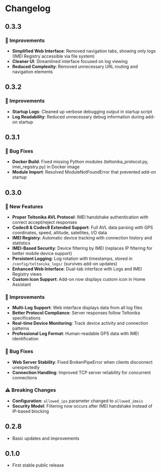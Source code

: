 # Changelog

## 0.3.3

### 🔧 Improvements
- **Simplified Web Interface**: Removed navigation tabs, showing only logs (IMEI Registry accessible via file system)
- **Cleaner UI**: Streamlined interface focused on log viewing
- **Reduced Complexity**: Removed unnecessary URL routing and navigation elements

## 0.3.2

### 🔧 Improvements
- **Startup Logs**: Cleaned up verbose debugging output in startup script
- **Log Readability**: Reduced unnecessary debug information during add-on startup

## 0.3.1

### 🐛 Bug Fixes
- **Docker Build**: Fixed missing Python modules (teltonika_protocol.py, imei_registry.py) in Docker image
- **Module Import**: Resolved ModuleNotFoundError that prevented add-on startup

## 0.3.0

### 🚀 New Features
- **Proper Teltonika AVL Protocol**: IMEI handshake authentication with correct accept/reject responses
- **Codec8 & Codec8 Extended Support**: Full AVL data parsing with GPS coordinates, speed, altitude, satellites, I/O data
- **IMEI Registry**: Automatic device tracking with connection history and statistics
- **IMEI-Based Security**: Device filtering by IMEI (replaces IP filtering for better mobile device support)
- **Persistent Logging**: Log rotation with timestamps, stored in `/config/teltonika_logs/` (survives add-on updates)
- **Enhanced Web Interface**: Dual-tab interface with Logs and IMEI Registry views
- **Custom Icon Support**: Add-on now displays custom icon in Home Assistant

### 🔧 Improvements
- **Multi-Log Support**: Web interface displays data from all log files
- **Better Protocol Compliance**: Server responses follow Teltonika specifications
- **Real-time Device Monitoring**: Track device activity and connection patterns
- **Professional Log Format**: Human-readable GPS data with IMEI identification

### 🐛 Bug Fixes
- **Web Server Stability**: Fixed BrokenPipeError when clients disconnect unexpectedly
- **Connection Handling**: Improved TCP server reliability for concurrent connections

### ⚠️ Breaking Changes
- **Configuration**: `allowed_ips` parameter changed to `allowed_imeis`
- **Security Model**: Filtering now occurs after IMEI handshake instead of IP-based blocking

## 0.2.8

- Basic updates and improvements

## 0.1.0

- First stable public release
